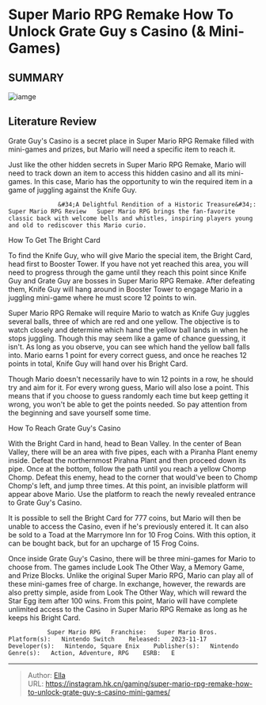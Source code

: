 # Super Mario RPG Remake How To Unlock Grate Guy s Casino (&amp; Mini-Games)


## SUMMARY 

![iamge](https://static1.srcdn.com/wordpress/wp-content/uploads/2023/11/super-mario-rpg-remake-how-to-unlock-grate-guy-s-casino-mini-games.jpg)

## Literature Review

Grate Guy&#39;s Casino is a secret place in Super Mario RPG Remake filled with mini-games and prizes, but Mario will need a specific item to reach it.





Just like the other hidden secrets in Super Mario RPG Remake, Mario will need to track down an item to access this hidden casino and all its mini-games. In this case, Mario has the opportunity to win the required item in a game of juggling against the Knife Guy.




                  &#34;A Delightful Rendition of a Historic Treasure&#34;: Super Mario RPG Review   Super Mario RPG brings the fan-favorite classic back with welcome bells and whistles, inspiring players young and old to rediscover this Mario curio.   


 How To Get The Bright Card 
         

To find the Knife Guy, who will give Mario the special item, the Bright Card, head first to Booster Tower. If you have not yet reached this area, you will need to progress through the game until they reach this point since Knife Guy and Grate Guy are bosses in Super Mario RPG Remake. After defeating them, Knife Guy will hang around in Booster Tower to engage Mario in a juggling mini-game where he must score 12 points to win.

Super Mario RPG Remake will require Mario to watch as Knife Guy juggles several balls, three of which are red and one yellow. The objective is to watch closely and determine which hand the yellow ball lands in when he stops juggling. Though this may seem like a game of chance guessing, it isn&#39;t. As long as you observe, you can see which hand the yellow ball falls into. Mario earns 1 point for every correct guess, and once he reaches 12 points in total, Knife Guy will hand over his Bright Card.




Though Mario doesn&#39;t necessarily have to win 12 points in a row, he should try and aim for it. For every wrong guess, Mario will also lose a point. This means that if you choose to guess randomly each time but keep getting it wrong, you won&#39;t be able to get the points needed. So pay attention from the beginning and save yourself some time.



 How To Reach Grate Guy&#39;s Casino 
         

With the Bright Card in hand, head to Bean Valley. In the center of Bean Valley, there will be an area with five pipes, each with a Piranha Plant enemy inside. Defeat the northernmost Pirahna Plant and then proceed down its pipe. Once at the bottom, follow the path until you reach a yellow Chomp Chomp. Defeat this enemy, head to the corner that would&#39;ve been to Chomp Chomp&#39;s left, and jump three times. At this point, an invisible platform will appear above Mario. Use the platform to reach the newly revealed entrance to Grate Guy&#39;s Casino.






It is possible to sell the Bright Card for 777 coins, but Mario will then be unable to access the Casino, even if he&#39;s previously entered it. It can also be sold to a Toad at the Marrymore Inn for 10 Frog Coins. With this option, it can be bought back, but for an upcharge of 15 Frog Coins.




Once inside Grate Guy&#39;s Casino, there will be three mini-games for Mario to choose from. The games include Look The Other Way, a Memory Game, and Prize Blocks. Unlike the original Super Mario RPG, Mario can play all of these mini-games free of charge. In exchange, however, the rewards are also pretty simple, aside from Look The Other Way, which will reward the Star Egg item after 100 wins. From this point, Mario will have complete unlimited access to the Casino in Super Mario RPG Remake as long as he keeps his Bright Card.

               Super Mario RPG   Franchise:   Super Mario Bros.    Platform(s):   Nintendo Switch    Released:   2023-11-17    Developer(s):   Nintendo, Square Enix    Publisher(s):   Nintendo    Genre(s):   Action, Adventure, RPG    ESRB:   E      

---

> Author: [Ella](https://instagram.hk.cn/)  
> URL: https://instagram.hk.cn/gaming/super-mario-rpg-remake-how-to-unlock-grate-guy-s-casino-mini-games/  

